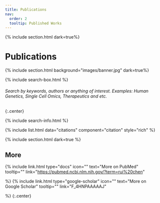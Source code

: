 ```yaml
---
title: Publications
nav:
  order: 2
  tooltip: Published Works
---
```


{% include section.html dark=true%}
# <i class="fas fa-book-open"></i>Publications

{% include section.html background="images/banner.jpg" dark=true%}

{% include search-box.html %}
###### Search by keywords, authors or anything of interest. Examples: Human Genetics, Single Cell Omics, Therapeutics and etc.
 {:.center}

{% include search-info.html %}

{% include list.html data="citations" component="citation" style="rich" %}

{% include section.html dark=true %}
## <i class="fas fa-book-open"></i>More
{%
  include link.html
  type="docs"
  icon=""
  text="More on PubMed"
  tooltip=""
  link="https://pubmed.ncbi.nlm.nih.gov/?term=rui%20chen"
  
%}
{%
  include link.html
  type="google-scholar"
  icon=""
  text="More on Google Scholar"
  tooltip=""
  link="F_4HNPAAAAAJ"
  
%}
{:.center}
